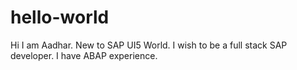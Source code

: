 # hello-world
Hi I am Aadhar.
New to SAP UI5 World.
I wish to be a full stack SAP developer.
I have ABAP experience.
